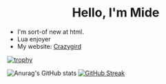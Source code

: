 <h1 align="center">Hello, I'm Mide
</h1>

- I'm sort-of new at html.
- Lua enjoyer
- My website: [Crazygird](https://crazygird.github.io)

[![trophy](https://github-profile-trophy.vercel.app/?username=Crazygird)](https://github.com/ryo-ma/github-profile-trophy)

   ![Anurag's GitHub stats](https://github-readme-stats.vercel.app/api?username=Crazygird&show_icons=true&theme=dark) [![GitHub Streak](https://github-readme-streak-stats.herokuapp.com?user=Crazygird&theme=dark&hide_border=true&date_format=M%20j%5B%2C%20Y%5D)](https://git.io/streak-stats)
